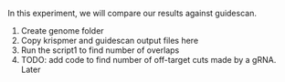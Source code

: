 In this experiment, we will compare our results against guidescan.

1. Create genome folder
1. Copy krispmer and guidescan output files here
1. Run the script1 to find number of overlaps
1. TODO: add code to find number of off-target cuts made by a gRNA. Later
